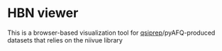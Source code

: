 # HBN viewer

This is a browser-based visualization tool for [qsiprep](https://qsiprep.readthedocs.io/en/latest/)/pyAFQ-produced datasets
that relies on the niivue library